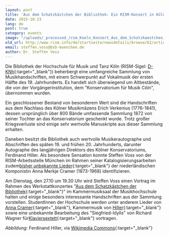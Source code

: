 ```yaml
---
layout: post
title: 'Aus dem Schatzkästchen der Bibliothek: Ein RISM-Konzert in Köln'
date: 2015-10-23
lang: de
post: true
category: events
image: "/uploads/_processed_/csm_Koeln_Konzert_Aus_dem_Schatzkaestchen_der_Bibliothek_ef14129c8e.jpg"
old_url: http://www.rism.info/de/startseite/newsdetails/browse/62/article/64/from-the-librarys-treasure-chest-a-rism-concert-in-cologne.html
email: steffen.voss@bsb-muenchen.de
author: Dr. Steffen Voss
---
```



Die Bibliothek der Hochschule für Musik und Tanz Köln (RISM-Sigel: [D-KNh](https://opac.rism.info/metaopac/search?View=rism&siglum=D-KNh){:target="_blank"}) beherbergt eine umfangreiche Sammlung von Musikhandschriften, mit einem Schwerpunkt auf Vokalmusik der ersten Hälfte des 19. Jahrhunderts. Es handelt sich überwiegend um Altbestände, die von der Vorgängerinstitution, dem "Konservatorium für Musik Cöln", übernommen wurden.



Ein geschlossener Bestand von besonderem Wert sind die Handschriften aus dem Nachlass des Kölner Musikmäzens Erich Verkenius (1776-1841), dessen ursprünglich über 800 Bände umfassende Sammlung 1872 von seiner Tochter an das Konservatorium geschenkt wurde. Trotz großer Kriegsverluste sind einige sehr wertvolle Manuskripte aus dieser Sammlung erhalten.



Daneben besitzt die Bibliothek auch wertvolle Musikerautographe und Abschriften des späten 19. und frühen 20. Jahrhunderts, darunter Autographe des langjährigen Direktors des Kölner Konservatoriums, Ferdinand Hiller. Als besondere Sensation konnte Steffen Voss von der RISM-Arbeitsstelle München im Rahmen seiner Katalogisierungsarbeiten zudem[bisher unbekannte Lieder](/rediscovered/2014/04/03/unknown-lieder-by-dutch-composer-anna-merkje.html){:target="_blank"} der niederländischen Komponistin Anna Merkje Cramer (1873-1968) identifizieren.



Am Dienstag, den 27.10 um 19.30 Uhr wird Steffen Voss einen Vortrag im Rahmen des Werkstattkonzertes "[Aus dem Schatzkästchen der Bibliothek](http://www.hfmt-koeln.de/nc/de/veranstaltungen/demnaechst.html){:target="_blank"}" im Kammermusiksaal der Musikhochschule halten und einige besonders interessante Handschriften aus der Sammlung vorstellen. StudentInnen der Hochschule werden unter anderem Lieder von [Anna Cramer](https://opac.rism.info/search?View=rism&author=Anna+Cramer&siglum=D-KNh){:target="_blank"}, Kammermusik von [Hiller](https://opac.rism.info/search?View=rism&author=Ferdinand+Hiller&siglum=D-KNh){:target="_blank"} sowie eine unbekannte Bearbeitung des "Siegfried-Idylls" von Richard Wagner für[Klaviersextett](https://opac.rism.info/search?id=450062363){:target="_blank"} vortragen.

_Abbildung_: Ferdinand Hiller, via [Wikimedia Commons](https://commons.wikimedia.org/wiki/File:Ferdinand_Hiller2.jpg){:target="_blank"}

<script type="text/javascript">var switchTo5x=true;</script><script type="text/javascript" src="http://w.sharethis.com/button/buttons.js"></script><script type="text/javascript">stLight.options({publisher: "9b601438-1ce1-49d8-bfd7-9cff5df54c17", doNotHash: false, doNotCopy: false, hashAddressBar: false});</script>